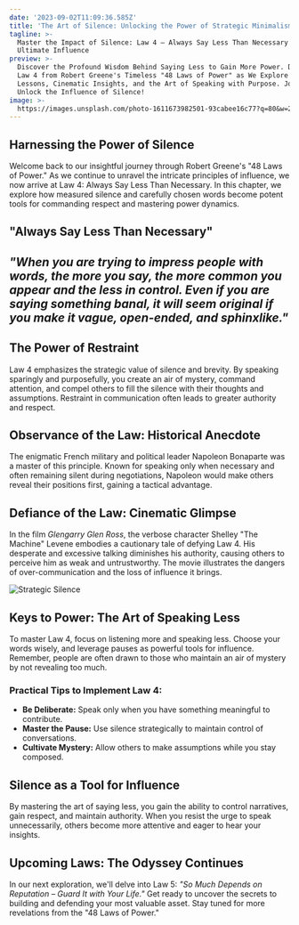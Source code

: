```yaml
---
date: '2023-09-02T11:09:36.585Z'
title: 'The Art of Silence: Unlocking the Power of Strategic Minimalism (Law 4)'
tagline: >-
  Master the Impact of Silence: Law 4 – Always Say Less Than Necessary for
  Ultimate Influence
preview: >-
  Discover the Profound Wisdom Behind Saying Less to Gain More Power. Dive Into
  Law 4 from Robert Greene's Timeless "48 Laws of Power" as We Explore Historical
  Lessons, Cinematic Insights, and the Art of Speaking with Purpose. Join Us to
  Unlock the Influence of Silence!
image: >-
  https://images.unsplash.com/photo-1611673982501-93cabee16c77?q=80&w=2070&auto=format&fit=crop&ixlib=rb-4.0.3&ixid=M3wxMjA3fDB8MHxwaG90by1wYWdlfHx8fGVufDB8fHx8fA%3D%3D
---
```


## **Harnessing the Power of Silence**

Welcome back to our insightful journey through Robert Greene's "48 Laws of Power." As we continue to unravel the intricate principles of influence, we now arrive at Law 4: Always Say Less Than Necessary. In this chapter, we explore how measured silence and carefully chosen words become potent tools for commanding respect and mastering power dynamics.

## **"Always Say Less Than Necessary"**

## *"When you are trying to impress people with words, the more you say, the more common you appear and the less in control. Even if you are saying something banal, it will seem original if you make it vague, open-ended, and sphinxlike."*

## **The Power of Restraint**

Law 4 emphasizes the strategic value of silence and brevity. By speaking sparingly and purposefully, you create an air of mystery, command attention, and compel others to fill the silence with their thoughts and assumptions. Restraint in communication often leads to greater authority and respect.

## **Observance of the Law: Historical Anecdote**

The enigmatic French military and political leader Napoleon Bonaparte was a master of this principle. Known for speaking only when necessary and often remaining silent during negotiations, Napoleon would make others reveal their positions first, gaining a tactical advantage.

## **Defiance of the Law: Cinematic Glimpse**

In the film *Glengarry Glen Ross*, the verbose character Shelley "The Machine" Levene embodies a cautionary tale of defying Law 4. His desperate and excessive talking diminishes his authority, causing others to perceive him as weak and untrustworthy. The movie illustrates the dangers of over-communication and the loss of influence it brings.

![Strategic Silence](https://images.unsplash.com/photo-1519249174918-cbed328f8b8d?q=80&w=2070&auto=format&fit=crop&ixlib=rb-4.0.3&ixid=M3wxMjA3fDB8MHxwaG90by1wYWdlfHx8fGVufDB8fHx8fA%3D%3D)

## **Keys to Power: The Art of Speaking Less**

To master Law 4, focus on listening more and speaking less. Choose your words wisely, and leverage pauses as powerful tools for influence. Remember, people are often drawn to those who maintain an air of mystery by not revealing too much.

### **Practical Tips to Implement Law 4:**  
- **Be Deliberate:** Speak only when you have something meaningful to contribute.  
- **Master the Pause:** Use silence strategically to maintain control of conversations.  
- **Cultivate Mystery:** Allow others to make assumptions while you stay composed.  

## **Silence as a Tool for Influence**

By mastering the art of saying less, you gain the ability to control narratives, gain respect, and maintain authority. When you resist the urge to speak unnecessarily, others become more attentive and eager to hear your insights.

## **Upcoming Laws: The Odyssey Continues**

In our next exploration, we'll delve into Law 5: *"So Much Depends on Reputation – Guard It with Your Life."* Get ready to uncover the secrets to building and defending your most valuable asset. Stay tuned for more revelations from the "48 Laws of Power."

